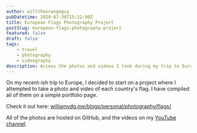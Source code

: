 ```yaml
---
author: willtheorangeguy
pubDatetime: 2024-07-30T15:22:00Z
title: European Flags Photography Project
postSlug: european-flags-photography-project
featured: false
draft: false
tags:
    - travel
    - photography
    - videography
description: Access the photos and videos I took during my trip to Europe, where I tried to sample at least one of each country's flag.
---
```


On my recent-ish trip to Europe, I decided to start on a project where I attempted to take a photo and video of each country's flag. I have compiled all of them on a simple portfolio page.

Check it out here: [williamvdg.me/blogs/personal/photography/flags/](https://williamvdg.me/blogs/personal/photography/flags/)

All of the photos are hosted on GitHub, and the videos on my [YouTube channel](https://www.youtube.com/@willtheorangeguy).
